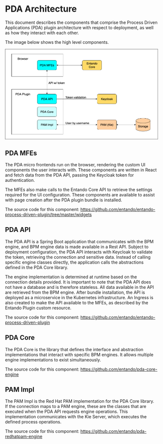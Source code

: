 # PDA Architecture

This document describes the components that comprise the Process Driven Applications (PDA) plugin architecture with respect to
deployment, as well as how they interact with each other.

The image below shows the high level components.

![PDA Architecture No Sidecar](./pda-images/pda-architecture.png)

## PDA MFEs

The PDA micro frontends run on the browser, rendering the custom UI
components the user interacts with. These components are written in React and fetch data from the PDA API, passing the Keycloak token for authentication.

The MFEs also make calls to the Entando Core API to retrieve the
settings required for the UI configuration. These components are available to assist with page creation after the PDA plugin bundle is installed.

The source code for this component:
<https://github.com/entando/entando-process-driven-plugin/tree/master/widgets>

## PDA API

The PDA API is a Spring Boot application that communicates with the BPM engine, and BPM engine data is made available in a Rest API. Subject to deployment configuration, the PDA API interacts with Keycloak to validate the token, retrieving the connection and sensitive data. Instead of calling specific engine classes directly, the application calls the abstractions defined in the PDA Core library. 

The engine implementation is determined at runtime based on the connection details provided. It is important to note that the PDA API does not have a database and is therefore stateless. All data available in the API are retrieved
from the BPM engine. After bundle installation, the API is deployed as a
microservice in the Kubernetes infrastructure. An Ingress is also created to
make the API available to the MFEs, as described by the Entando Plugin custom
resource.

The source code for this component:
<https://github.com/entando/entando-process-driven-plugin>

## PDA Core

The PDA Core is the library that defines the interface and abstraction implementations that interact with specific BPM engines. It allows multiple engine implementations to exist simultaneously.

The source code for this component:
<https://github.com/entando/pda-core-engine>

## PAM Impl

The PAM Impl is the Red Hat PAM implementation for the PDA Core library. If the connection maps
to a PAM engine, these are the classes that are executed when the
PDA API requests engine operations. This implementation communicates with
the Kie Server, which executes the defined process operations.

The source code for this component:
<https://github.com/entando/pda-redhatpam-engine>

